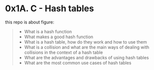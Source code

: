 # 0x1A. C - Hash tables 

this repo is about figure:

>- What is a hash function
>- What makes a good hash function
>- What is a hash table, how do they work and how to use them
>- What is a collision and what are the main ways of dealing with collisions in the context of a hash table
>- What are the advantages and drawbacks of using hash tables
>- What are the most common use cases of hash tables
